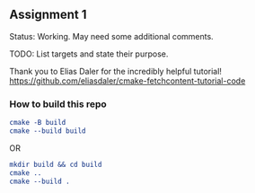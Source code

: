 
## Assignment 1 

Status: Working. May need some additional comments. 

TODO: List targets and state their purpose.



Thank you to Elias Daler for the incredibly helpful tutorial!
https://github.com/eliasdaler/cmake-fetchcontent-tutorial-code 



### How to build this repo 

```cmake
cmake -B build 
cmake --build build
```

OR

```cmake
mkdir build && cd build 
cmake ..
cmake --build .
```